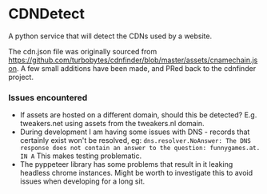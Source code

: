 # CDNDetect
A python service that will detect the CDNs used by a website.

The cdn.json file was originally sourced from 
https://github.com/turbobytes/cdnfinder/blob/master/assets/cnamechain.json.
A few small additions have been made, and PRed back to the cdnfinder project.

### Issues encountered
* If assets are hosted on a different domain, should this be detected? E.g. tweakers.net using assets from
  the tweakers.nl domain.
* During development I am having some issues with DNS - records that certainly exist won't be resolved,
  eg: `dns.resolver.NoAnswer: The DNS response does not contain an answer to the question: funnygames.at. IN A`
  This makes testing problematic.
* The pyppeteer library has some problems that result in it leaking headless chrome instances. Might be 
  worth to investigate this to avoid issues when developing for a long sit. 